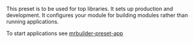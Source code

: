 This preset is to be used for top libraries.  It sets up
production and development. It configures your module for building modules
rather than running applications.

To start applications see [mrbuilder-preset-app](#mrbuilder-preset-app)
